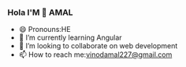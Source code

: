 ### Hola I'M 👋 AMAL
- 😄 Pronouns:HE
- 🌱 I’m currently learning Angular
- 👯 I’m looking to collaborate on web development
- 📫 How to reach me:vinodamal227@gmail.com
